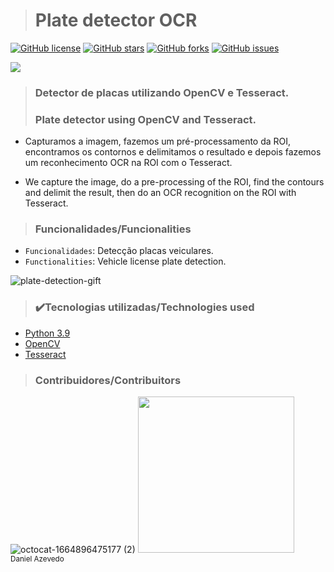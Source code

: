 > <h1>Plate detector OCR</h1>
[![GitHub license](https://img.shields.io/github/license/DanAzevedo/parking-space-counter?style=for-the-badge)](https://github.com/DanAzevedo/parking-space-counter/blob/main/LICENSE)
[![GitHub stars](https://img.shields.io/github/stars/DanAzevedo/parking-space-counter?style=for-the-badge)](https://github.com/DanAzevedo/parking-space-counter/stargazers)
[![GitHub forks](https://img.shields.io/github/forks/DanAzevedo/parking-space-counter?style=for-the-badge)](https://github.com/DanAzevedo/parking-space-counter/network)
[![GitHub issues](https://img.shields.io/github/issues/DanAzevedo/parking-space-counter?style=for-the-badge)](https://github.com/DanAzevedo/parking-space-counter/issues)

<p>
<img src="http://img.shields.io/static/v1?label=STATUS&message=%20FINISH&color=GREEN&style=for-the-badge"/>
</p>

> <h3>Detector de placas utilizando OpenCV e Tesseract.</h3>
> <h3>Plate detector using OpenCV and Tesseract.</h3>  

- Capturamos a imagem, fazemos um pré-processamento da ROI, encontramos os contornos e delimitamos o resultado e depois fazemos um reconhecimento OCR na ROI com o Tesseract.

- We capture the image, do a pre-processing of the ROI, find the contours and delimit the result, then do an OCR recognition on the ROI with Tesseract.

> <h3>Funcionalidades/Funcionalities</h3>

- `Funcionalidades`: Detecção placas veiculares.
- `Functionalities`: Vehicle license plate detection.

![plate-detection-gift](https://user-images.githubusercontent.com/60473748/194330314-f0080d0b-372b-4b00-9145-cf4fd02529f1.gif)


> <h3>✔️Tecnologias utilizadas/Technologies used</h3>

- [Python 3.9](https://www.python.org/)
- [OpenCV](https://opencv.org/)
- [Tesseract]([https://numpy.org/](https://tesseract-ocr.github.io/))

> <h3>Contribuidores/Contribuitors</h3>

![octocat-1664896475177 (2)](https://user-images.githubusercontent.com/60473748/193859722-6fef2b23-a921-4c41-a600-487de23176b8.png)
<img src="https://avatars.githubusercontent.com/u/60473748?s=400&u=dde6f4919a91bc1d5c33737be4259f845a0ee553&v=4" width=250><br><sub>Daniel Azevedo</sub>

